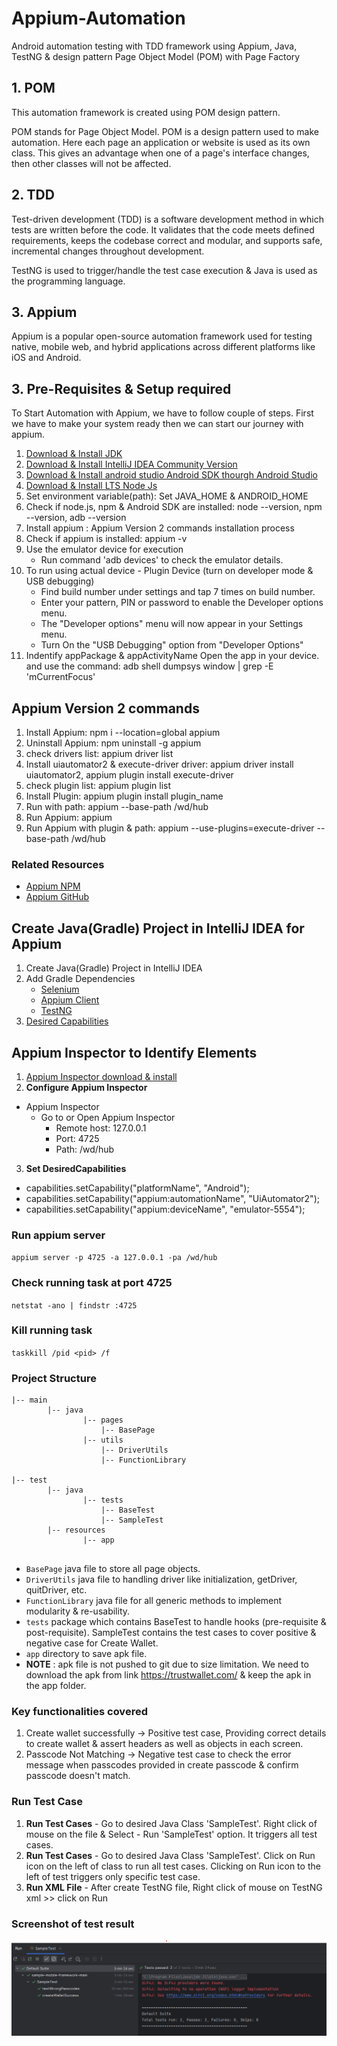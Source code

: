 # Appium-Automation
Android automation testing with TDD framework using Appium, Java, TestNG & design pattern Page Object Model (POM) with Page Factory


## 1. POM
This automation framework is created using POM design pattern.

POM stands for Page Object Model. 
POM is a design pattern used to make automation. 
Here each page an application or website is used as its own class. 
This gives an advantage when one of a page's interface changes, then other classes will not be affected.


## 2. TDD
Test-driven development (TDD) is a software development method in which tests are written before the code. It validates that the code meets defined requirements, keeps the codebase correct and modular, and supports safe, incremental changes throughout development.

TestNG is used to trigger/handle the test case execution & Java is used as the programming language.


## 3. Appium
Appium is a popular open-source automation framework used for testing native, mobile web, and hybrid applications across different platforms like iOS and Android.


## 3. Pre-Requisites & Setup required

To Start Automation with Appium, we have to follow couple of steps.
First we have to make your system ready then we can start our journey with appium.

1. [Download & Install JDK](https://www.oracle.com/java/technologies/javase/jdk11-archive-downloads.html)
2. [Download & Install IntelliJ IDEA Community Version](https://www.jetbrains.com/idea/download/)
3. [Download & Install android studio Android SDK thourgh Android Studio](https://developer.android.com/studio)
4. [Download & Install LTS Node Js](https://nodejs.org/en/download/)
6. Set environment variable(path):  Set JAVA_HOME & ANDROID_HOME
7. Check if node.js, npm & Android SDK are installed: node --version, npm --version, adb --version
8. Install appium : Appium Version 2 commands installation process
9. Check if appium is installed: appium -v
10. Use the emulator device for execution
    - Run command 'adb devices' to check the emulator details.
11. To run using actual device - Plugin Device (turn on developer mode & USB debugging)
    - Find build number under settings and tap 7 times on build number.
    - Enter your pattern, PIN or password to enable the Developer options menu.
    - The "Developer options" menu will now appear in your Settings menu.
    - Turn On the "USB Debugging" option from "Developer Options"
12. Indentify appPackage & appActivityName
    Open the app in your device. and use the command: adb shell dumpsys window | grep -E 'mCurrentFocus'


## Appium Version 2 commands
1. Install Appium: npm i --location=global appium
2. Uninstall Appium: npm uninstall -g appium
3. check drivers list: appium driver list
4. Install uiautomator2 & execute-driver driver: appium driver install uiautomator2, appium plugin install execute-driver
5. check plugin list: appium plugin list
6. Install Plugin: appium plugin install plugin_name
7. Run with path: appium --base-path /wd/hub
8. Run Appium: appium
9. Run Appium with plugin & path: appium --use-plugins=execute-driver --base-path /wd/hub

### Related Resources
* [Appium NPM](https://www.npmjs.com/package/appium)
* [Appium GitHub](https://github.com/appium/appium)

##  Create Java(Gradle) Project in IntelliJ IDEA for Appium
1. Create Java(Gradle) Project in IntelliJ IDEA
2. Add Gradle Dependencies
    - [Selenium](https://mvnrepository.com/artifact/org.seleniumhq.selenium/selenium-java)
    - [Appium Client](https://mvnrepository.com/artifact/io.appium/java-client)
    - [TestNG](https://mvnrepository.com/artifact/org.testng/testng)
3. [Desired Capabilities](https://appium.io/docs/en/writing-running-appium/caps/)


## Appium Inspector to Identify Elements
1. [Appium Inspector download & install](https://github.com/appium/appium-inspector/releases)
2. **Configure  Appium Inspector**
- Appium Inspector
    -  Go to or Open Appium Inspector
        - Remote host: 127.0.0.1
        - Port: 4725
        - Path: /wd/hub

3. **Set DesiredCapabilities**
- capabilities.setCapability("platformName", "Android");
- capabilities.setCapability("appium:automationName", "UiAutomator2");
- capabilities.setCapability("appium:deviceName", "emulator-5554");




### Run appium server

`appium server -p 4725 -a 127.0.0.1 -pa /wd/hub`

### Check running task at port 4725

`netstat -ano | findstr :4725`

### Kill running task

`taskkill /pid <pid> /f`

### Project Structure

```
|-- main
		|-- java
				|-- pages
				    |-- BasePage
                |-- utils
				    |-- DriverUtils
				    |-- FunctionLibrary
				    
|-- test
		|-- java
				|-- tests
				    |-- BaseTest
				    |-- SampleTest
		|-- resources
				|-- app
          
```

- `BasePage` java file to store all page objects.
- `DriverUtils` java file to handling driver like initialization, getDriver, quitDriver, etc.
- `FunctionLibrary` java file for all generic methods to implement modularity & re-usability.
- `tests` package which contains BaseTest to handle hooks (pre-requisite & post-requisite). SampleTest contains the test cases to cover positive & negative case for Create Wallet.
- `app` directory to save apk file.
- **NOTE** : apk file is not pushed to git due to size limitation. We need to download the apk from link https://trustwallet.com/ & keep the apk in the app folder.


### **Key functionalities covered**
1. Create wallet successfully -> Positive test case, Providing correct details to create wallet & assert headers as well as objects in each screen. 
2. Passcode Not Matching -> Negative test case to check the error message when passcodes provided in create passcode & confirm passcode doesn't match.


### **Run Test Case**
1. **Run Test Cases** - Go to desired Java Class 'SampleTest'. Right click of mouse on the file & Select - Run 'SampleTest' option. It triggers all test cases.
2. **Run Test Cases** - Go to desired Java Class 'SampleTest'. Click on Run icon on the left of class to run all test cases. Clicking on Run icon to the left of test triggers only specific test case.
3. **Run XML File** - After create TestNG file, Right click of mouse on TestNG xml >> click on Run

### **Screenshot of test result**

![img.png](img.png)
